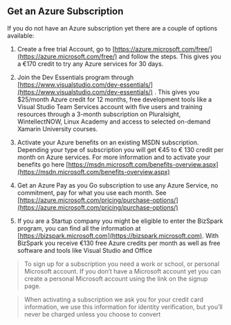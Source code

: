 ## <a name="subscription"></a>Get an Azure Subscription

If you do not have an Azure subscription yet there are a couple of options available: 

1. Create a free trial Account, go to [https://azure.microsoft.com/free/](https://azure.microsoft.com/free/) and follow the steps. This gives you a €170 credit to try any Azure services for 30 days. 

2. Join the Dev Essentials program through [https://www.visualstudio.com/dev-essentials/](https://www.visualstudio.com/dev-essentials/) . This gives you $25/month Azure credit for 12 months, free development tools like a Visual Studio Team Services account with five users and training resources through a 3-month subscription on Pluralsight, WintellectNOW, Linux Academy and access to selected on-demand Xamarin University courses.

3. Activate your Azure benefits on an existing MSDN subscription. Depending your type of subscription you will get €45 to € 130 credit per month on Azure services. For more information and to activate your benefits go here [https://msdn.microsoft.com/benefits-overview.aspx](https://msdn.microsoft.com/benefits-overview.aspx) 

4. Get an Azure Pay as you Go subscription to use any Azure Service, no commitment, pay for what you use each month. See [https://azure.microsoft.com/pricing/purchase-options/](https://azure.microsoft.com/pricing/purchase-options/)

5. If you are a Startup company you might be eligible to enter the BizSpark program, you can find all the information at [https://bizspark.microsoft.com](https://bizspark.microsoft.com). With BizSpark you receive €130 free Azure credits per month as well as free software and tools like Visual Studio and Office

>To sign up for a subscription you need a work or school, or personal Microsoft account. If you don’t have a Microsoft account yet you can create a personal Microsoft account using the link on the signup page. 

>When activating a subscription we ask you for your credit card information, we use this information for identity verification, but you’ll never be charged unless you choose to convert 
